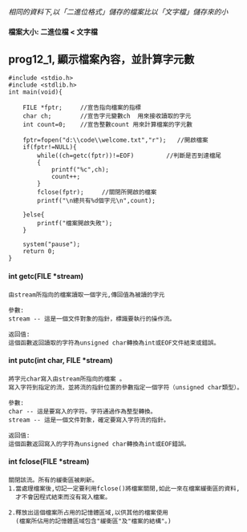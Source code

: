 _相同的資料下,以「二進位格式」儲存的檔案比以「文字檔」儲存來的小_
  
#### 檔案大小:  二進位檔 < 文字檔 

## prog12_1, 顯示檔案內容，並計算字元數
```
#include <stdio.h>
#include <stdlib.h>
int main(void){
	
	FILE *fptr;     //宣告指向檔案的指標 
	char ch;        //宣告字元變數ch  用來接收讀取的字元 
	int count=0;    //宣告整數count 用來計算檔案的字元數 
	
	fptr=fopen("d:\\code\\welcome.txt","r");   //開啟檔案
	if(fptr!=NULL){
		while((ch=getc(fptr))!=EOF) 	    //判斷是否到達檔尾
		{
			printf("%c",ch);
			count++;
		} 
		fclose(fptr);     //關閉所開啟的檔案
		printf("\n總共有%d個字元\n",count);
		 
	}else{
		printf("檔案開啟失敗");
	}
	
	system("pause");
	return 0;
}
```
#### int getc(FILE *stream) 
```
由stream所指向的檔案讀取一個字元,傳回值為被讀的字元

參數:
stream -- 這是一個文件對象的指針，標識要執行的操作流。

返回值:
這個函數返回讀取的字符為unsigned char轉換為int或EOF文件結束或錯誤。
```
#### int putc(int char, FILE *stream)
```
將字元char寫入由stream所指向的檔案 。
寫入字符到指定的流，並將流的指針位置的參數指定一個字符（unsigned char類型）。

參數:
char -- 這是要寫入的字符。字符通過作為整型轉換。
stream -- 這是一個文件對象，確定要寫入字符流的指針。

返回值:
這個函數返回寫入的字符為unsigned char轉換為int或EOF錯誤。
```
#### int fclose(FILE *stream)
```
關閉該流。所有的緩衝區被刷新。  
1.當處理檔案後,切記一定要利用fclose()將檔案關閉,如此一來在檔案緩衝區的資料,
  才不會因程式結束而沒有寫入檔案。

2.釋放出這個檔案所占用的記憶體區域,以供其他的檔案使用
  (檔案所佔用的記憶體區域包含"緩衝區"及"檔案的結構"。)

```
